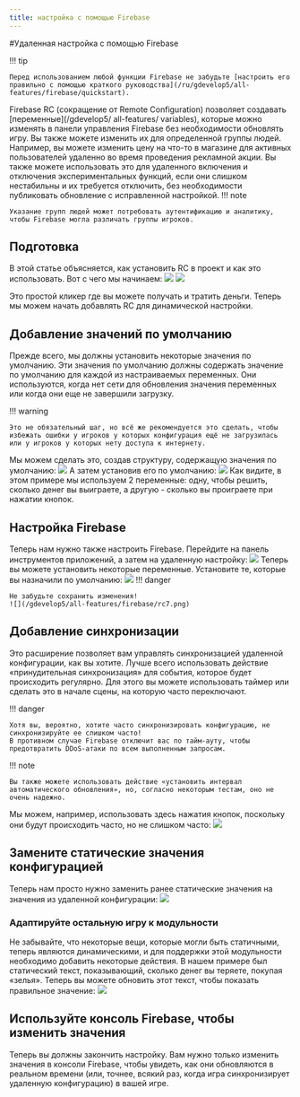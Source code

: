 ```yaml
---
title: настройка с помощью Firebase
---
```

#Удаленная настройка с помощью Firebase 

!!! tip

    Перед использованием любой функции Firebase не забудьте [настроить его правильно с помощью краткого руководства](/ru/gdevelop5/all-features/firebase/quickstart).

Firebase RC (сокращение от Remote Configuration) позволяет создавать [переменные](/gdevelop5/ all-features/ variables), которые можно изменять в панели управления Firebase без необходимости обновлять игру.
Вы также можете изменить их для определенной группы людей.
Например, вы можете изменить цену на что-то в магазине для активных пользователей удаленно во время проведения рекламной акции.
Вы также можете использовать это для удаленного включения и отключения экспериментальных функций, если они слишком нестабильны и их требуется отключить,
без необходимости публиковать обновление с исправленной настройкой.
!!! note

    Указание групп людей может потребовать аутентификацию и аналитику, чтобы Firebase могла различать группы игроков.

## Подготовка

В этой статье объясняется, как установить RC в проект и как это использовать.
Вот с чего мы начинаем:
![](/gdevelop5/all-features/firebase/rc1.png)
![](/gdevelop5/all-features/firebase/rc2.png)

Это простой кликер где вы можете получать и тратить деньги. Теперь мы можем начать добавлять RC для динамической настройки.

## Добавление значений по умолчанию

Прежде всего, мы должны установить некоторые значения по умолчанию.
Эти значения по умолчанию должны содержать значение по умолчанию для каждой из настраиваемых переменных.
Они используются, когда нет сети для обновления значения переменных или когда они еще не завершили загрузку.

!!! warning
    
        
    Это не обязательный шаг, но всё же рекомендуется это сделать, чтобы избежать ошибки у игроков у которых конфигурация ещё не загрузилась или у игроков у которых нету доступа к интернету.
    

Мы можем сделать это, создав структуру, содержащую значения по умолчанию:
![](/gdevelop5/all-features/firebase/rc3.png)
А затем установив его по умолчанию:
![](/gdevelop5/all-features/firebase/rc4.png)
Как видите, в этом примере мы используем 2 переменные: одну, чтобы решить, сколько денег вы выиграете, а другую - сколько вы проиграете при нажатии кнопок.

## Настройка Firebase

Теперь нам нужно также настроить Firebase. Перейдите на панель инструментов приложений, а затем на удаленную настройку:
![](/gdevelop5/all-features/firebase/rc5.png)
Теперь вы можете установить некоторые переменные. Установите те, которые вы назначили по умолчанию:
![](/gdevelop5/all-features/firebase/rc6.png)
!!! danger
    
        
    Не забудьте сохранить изменения!
    ![](/gdevelop5/all-features/firebase/rc7.png)
    

## Добавление синхронизации

Это расширение позволяет вам управлять синхронизацией удаленной конфигурации, как вы хотите.
Лучше всего использовать действие «принудительная синхронизация» для события, которое будет происходить регулярно.
Для этого вы можете использовать таймер или сделать это в начале сцены, на которую часто переключают.

!!! danger
    
        
    Хотя вы, вероятно, хотите часто синхронизировать конфигурацию, не синхронизируйте ее слишком часто!
    В противном случае Firebase отключит вас по тайм-ауту, чтобы предотвратить DDoS-атаки по всем выполненным запросам.
    

!!! note
    
        
    Вы также можете использовать действие «установить интервал автоматического обновления», но, согласно некоторым тестам, оно не очень надежно.
    

Мы можем, например, использовать здесь нажатия кнопок, поскольку они будут происходить часто, но не слишком часто:
![](/gdevelop5/all-features/firebase/rc8.png)

## Замените статические значения конфигурацией

Теперь нам просто нужно заменить ранее статические значения на значения из удаленной конфигурации:
![](/gdevelop5/all-features/firebase/rc9.png)

### Адаптируйте остальную игру к модульности

Не забывайте, что некоторые вещи, которые могли быть статичными, теперь являются динамическими, и для поддержки этой модульности необходимо добавить некоторые действия.
В нашем примере был статический текст, показывающий, сколько денег вы теряете, покупая «зелья». Теперь вы можете обновить этот текст, чтобы показать правильное значение:
![](/gdevelop5/all-features/firebase/rc10.png)

## Используйте консоль Firebase, чтобы изменить значения

Теперь вы должны закончить настройку.
Вам нужно только изменить значения в консоли Firebase, чтобы увидеть, как они обновляются в реальном времени (или, точнее, всякий раз, когда игра синхронизирует удаленную конфигурацию) в вашей игре.